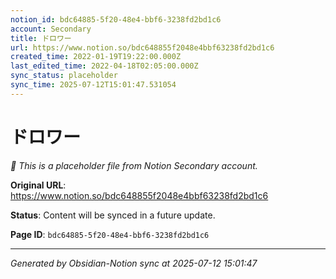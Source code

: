 ```yaml
---
notion_id: bdc64885-5f20-48e4-bbf6-3238fd2bd1c6
account: Secondary
title: ドロワー
url: https://www.notion.so/bdc648855f2048e4bbf63238fd2bd1c6
created_time: 2022-01-19T19:22:00.000Z
last_edited_time: 2022-04-18T02:05:00.000Z
sync_status: placeholder
sync_time: 2025-07-12T15:01:47.531054
---
```


# ドロワー

*🔄 This is a placeholder file from Notion Secondary account.*

**Original URL**: https://www.notion.so/bdc648855f2048e4bbf63238fd2bd1c6

**Status**: Content will be synced in a future update.

**Page ID**: `bdc64885-5f20-48e4-bbf6-3238fd2bd1c6`

---

*Generated by Obsidian-Notion sync at 2025-07-12 15:01:47*
